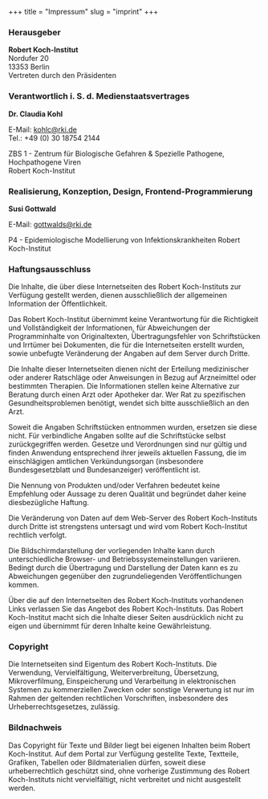 +++
title = "Impressum"
slug = "imprint"
+++

### Herausgeber

**Robert Koch-Institut**  
Nordufer 20  
13353 Berlin  
Vertreten durch den Präsidenten


### Verantwortlich i. S. d. Medienstaatsvertrages

**Dr. Claudia Kohl**

E-Mail: kohlc@rki.de  
Tel.: +49 (0) 30 18754 2144

ZBS 1 - Zentrum für Biologische Gefahren & Spezielle Pathogene, Hochpathogene Viren  
Robert Koch-Institut

### Realisierung, Konzeption, Design, Frontend-Programmierung

**Susi Gottwald**

E-Mail: gottwalds@rki.de

P4 - Epidemiologische Modellierung von Infektionskrankheiten 
Robert Koch-Institut

### Haftungsausschluss

Die Inhalte, die über diese Internetseiten des Robert Koch-Instituts zur Verfügung gestellt werden, dienen ausschließlich der allgemeinen Information der Öffentlichkeit.

Das Robert Koch-Institut übernimmt keine Verantwortung für die Richtigkeit und Vollständigkeit der Informationen, für Abweichungen der Programminhalte von Originaltexten, Übertragungsfehler von Schriftstücken und Irrtümer bei Dokumenten, die für die Internetseiten erstellt wurden, sowie unbefugte Veränderung der Angaben auf dem Server durch Dritte.

Die Inhalte dieser Internetseiten dienen nicht der Erteilung medizinischer oder anderer Ratschläge oder Anweisungen in Bezug auf Arzneimittel oder bestimmten Therapien. Die Informationen stellen keine Alternative zur Beratung durch einen Arzt oder Apotheker dar. Wer Rat zu spezifischen Gesundheitsproblemen benötigt, wendet sich bitte ausschließlich an den Arzt.

Soweit die Angaben Schriftstücken entnommen wurden, ersetzen sie diese nicht. Für verbindliche Angaben sollte auf die Schriftstücke selbst zurückgegriffen werden. Gesetze und Verordnungen sind nur gültig und finden Anwendung entsprechend ihrer jeweils aktuellen Fassung, die im einschlägigen amtlichen Verkündungsorgan (insbesondere Bundesgesetzblatt und Bundesanzeiger) veröffentlicht ist.

Die Nennung von Produkten und/oder Verfahren bedeutet keine Empfehlung oder Aussage zu deren Qualität und begründet daher keine diesbezügliche Haftung.

Die Veränderung von Daten auf dem Web-Server des Robert Koch-Instituts durch Dritte ist strengstens untersagt und wird vom Robert Koch-Institut rechtlich verfolgt.

Die Bildschirmdarstellung der vorliegenden Inhalte kann durch unterschiedliche Browser- und Betriebssystemeinstellungen variieren. Bedingt durch die Übertragung und Darstellung der Daten kann es zu Abweichungen gegenüber den zugrundeliegenden Veröffentlichungen kommen.

Über die auf den Internetseiten des Robert Koch-Instituts vorhandenen Links verlassen Sie das Angebot des Robert Koch-Instituts. Das Robert Koch-Institut macht sich die Inhalte dieser Seiten ausdrücklich nicht zu eigen und übernimmt für deren Inhalte keine Gewährleistung.

### Copyright

Die Internetseiten sind Eigentum des Robert Koch-Instituts. Die Verwendung, Vervielfältigung, Weiterverbreitung, Übersetzung, Mikroverfilmung, Einspeicherung und Verarbeitung in elektronischen Systemen zu kommerziellen Zwecken oder sonstige Verwertung ist nur im Rahmen der geltenden rechtlichen Vorschriften, insbesondere des Urheberrechtsgesetzes, zulässig.

### Bildnachweis

Das Copyright für Texte und Bilder liegt bei eigenen Inhalten beim Robert Koch-Institut. Auf dem Portal zur Verfügung gestellte Texte, Textteile, Grafiken, Tabellen oder Bildmaterialien dürfen, soweit diese urheberrechtlich geschützt sind, ohne vorherige Zustimmung des Robert Koch-Instituts nicht vervielfältigt, nicht verbreitet und nicht ausgestellt werden.

